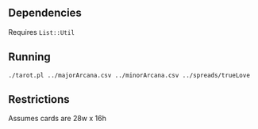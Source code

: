 ## Dependencies

Requires `List::Util`

## Running

`./tarot.pl ../majorArcana.csv ../minorArcana.csv ../spreads/trueLove`

## Restrictions

Assumes cards are 28w x 16h
